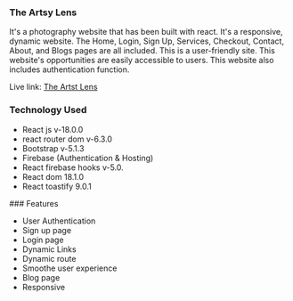 ### The Artsy Lens

It's a photography website that has been built with react. It's a responsive, dynamic website. The Home, Login, Sign Up, Services, Checkout, Contact, About, and Blogs pages are all included.
This is a user-friendly site. This website's opportunities are easily accessible to users. This website also includes authentication function.

Live link: [The Artst Lens](https://the-artsy-lens-ed44e.web.app/)

### Technology Used

<ul>
              <li>React js v-18.0.0</li>
              <li>react router dom v-6.3.0</li>
              <li>Bootstrap v-5.1.3</li>
              <li>Firebase (Authentication & Hosting)</li>
              <li>React firebase hooks v-5.0.</li>
              <li>React dom 18.1.0</li>
              <li>React toastify 9.0.1</li>
              
</ul>
### Features
<ul>
                        <li> User Authentication</li>
                        <li>Sign up page</li>
                        <li>Login page</li>
                        <li>Dynamic Links</li>
                        <li>Dynamic route</li>
                        <li>Smoothe user experience</li>
                        <li>Blog page</li>
                        <li>Responsive</li>
  </ul>

